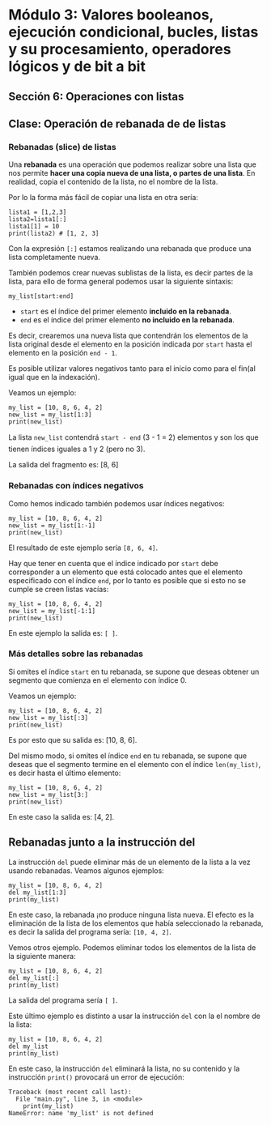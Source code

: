 # Módulo 3: Valores booleanos, ejecución condicional, bucles, listas y su procesamiento, operadores lógicos y de bit a bit
## Sección 6: Operaciones con listas
## Clase: Operación de rebanada de de listas

### Rebanadas (slice) de listas


Una **rebanada** es una operación que podemos realizar sobre una lista que nos permite **hacer una copia nueva de una lista, o partes de una lista**. En realidad, copia el contenido de la lista, no el nombre de la lista.

Por lo la forma más fácil de copiar una lista en otra sería:

```
lista1 = [1,2,3]
lista2=lista1[:]
lista1[1] = 10
print(lista2) # [1, 2, 3]
```

Con la expresión `[:]` estamos realizando una rebanada que produce una lista completamente nueva.

También podemos crear nuevas sublistas de la lista, es decir partes de la lista, para ello de forma general podemos usar la siguiente sintaxis:

```
my_list[start:end]
```

* `start` es el índice del primer elemento **incluido en la rebanada**.
* `end` es el índice del primer elemento **no incluido en la rebanada**.

Es decir, crearemos una nueva lista que contendrán los elementos de la lista original desde el elemento en la posición indicada por `start` hasta el elemento en la posición `end - 1`.

Es posible utilizar valores negativos tanto para el inicio como para el fin(al igual que en la indexación).

Veamos un ejemplo:

```
my_list = [10, 8, 6, 4, 2]
new_list = my_list[1:3]
print(new_list)
```

La lista `new_list` contendrá `start - end` (3 - 1 = 2) elementos y son los que tienen índices iguales a 1 y 2 (pero no 3).

La salida del fragmento es: [8, 6]

### Rebanadas con índices negativos

Como hemos indicado también podemos usar índices negativos:

```
my_list = [10, 8, 6, 4, 2]
new_list = my_list[1:-1]
print(new_list)
```

El resultado de este ejemplo sería `[8, 6, 4]`.

Hay que tener en cuenta que el índice indicado por `start` debe corresponder a un elemento que está colocado antes que el elemento especificado con el índice `end`, por lo tanto es posible que si esto no se cumple se creen listas vacías:

```
my_list = [10, 8, 6, 4, 2]
new_list = my_list[-1:1]
print(new_list)
```

En este ejemplo la salida es: `[ ]`.

### Más detalles sobre las rebanadas

Si omites el índice `start` en tu rebanada, se supone que deseas obtener un segmento que comienza en el elemento con índice 0.

Veamos un ejemplo:
```
my_list = [10, 8, 6, 4, 2]
new_list = my_list[:3]
print(new_list)
```

Es por esto que su salida es: [10, 8, 6].

Del mismo modo, si omites el índice `end` en tu rebanada, se supone que deseas que el segmento termine en el elemento con el índice `len(my_list)`, es decir hasta el último elemento:

```
my_list = [10, 8, 6, 4, 2]
new_list = my_list[3:]
print(new_list)
```

En este caso la salida es: [4, 2].

## Rebanadas junto a la instrucción del

La instrucción `del` puede eliminar más de un elemento de la lista a la vez usando rebanadas. Veamos algunos ejemplos:

```
my_list = [10, 8, 6, 4, 2]
del my_list[1:3]
print(my_list)
```
En este caso, la rebanada ¡no produce ninguna lista nueva. El efecto es la eliminación de la lista de los elementos que había seleccionado la rebanada, es decir la salida del programa sería: `[10, 4, 2]`.

Vemos otros ejemplo. Podemos eliminar todos los elementos de la lista de la siguiente manera:

```
my_list = [10, 8, 6, 4, 2]
del my_list[:]
print(my_list)
```

La salida del programa sería `[ ]`.

Este último ejemplo es distinto a usar la instrucción `del` con la el nombre de la lista:

```
my_list = [10, 8, 6, 4, 2]
del my_list
print(my_list)
```

En este caso, la instrucción `del` eliminará la lista, no su contenido y la instrucción `print()` provocará un error de ejecución:

```
Traceback (most recent call last):
  File "main.py", line 3, in <module>
    print(my_list)
NameError: name 'my_list' is not defined
```

